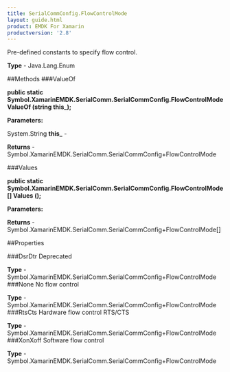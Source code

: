 ```yaml
---
title: SerialCommConfig.FlowControlMode
layout: guide.html
product: EMDK For Xamarin 
productversion: '2.8' 
---
```

Pre-defined constants to specify flow control.


**Type** - Java.Lang.Enum

##Methods
###ValueOf

**public static Symbol.XamarinEMDK.SerialComm.SerialCommConfig.FlowControlMode ValueOf (string this_);**


        

**Parameters:**

System.String **this_**  - 
        

**Returns** - Symbol.XamarinEMDK.SerialComm.SerialCommConfig+FlowControlMode

###Values

**public static Symbol.XamarinEMDK.SerialComm.SerialCommConfig.FlowControlMode[] Values ();**


        

**Parameters:**

**Returns** - Symbol.XamarinEMDK.SerialComm.SerialCommConfig+FlowControlMode[]

##Properties

###DsrDtr
Deprecated

**Type** - Symbol.XamarinEMDK.SerialComm.SerialCommConfig+FlowControlMode
###None
No flow control

**Type** - Symbol.XamarinEMDK.SerialComm.SerialCommConfig+FlowControlMode
###RtsCts
Hardware flow control RTS/CTS

**Type** - Symbol.XamarinEMDK.SerialComm.SerialCommConfig+FlowControlMode
###XonXoff
Software flow control

**Type** - Symbol.XamarinEMDK.SerialComm.SerialCommConfig+FlowControlMode
